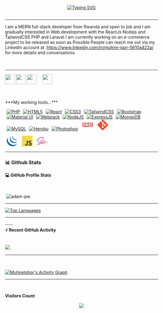 <div align="center">

[![Typing SVG](https://readme-typing-svg.herokuapp.com?size=22&color=green&background=1E2D45&center=true&vCenter=true&lines=Hi+there+I+am+Ighor+Muhire;A+software+engineer+student;I+am+a+front-end+heavy+developer)](https://git.io/typing-svg)
    </br>
    <br>
    </div>
    <hr>
I am a MERN full-stack developer from Rwanda and open to job and I am gradually interested in Web development with the ReactJs Nodejs and TailwindCSS PHP and Laravel 
I am currently working on an e-commerce project to be released as soon as Possible People can reach me out via my LinkedIn account at :https://www.linkedin.com/in/muhire-igor-5610a422a/ for more details and conversations.
<br /><br /><br />
<hr>
<div >
  <a style='margin-5px;' href="https://www.linkedin.com/in/muhire-igor-5610a422a/" target="_blank" rel="noreferrer"><img src="https://raw.githubusercontent.com/danielcranney/readme-generator/main/public/icons/socials/linkedin.svg" width="32" height="32" /></a>
<a style='margin-5px;' href="https://www.facebook.com/ighor.muhire" target="_blank" rel="noreferrer"><img src="https://raw.githubusercontent.com/danielcranney/readme-generator/main/public/icons/socials/facebook.svg" width="32" height="32" /></a>
<a style='margin-15px;' href="https://www.github.com/MuhireIghor" target="_blank" rel="noreferrer"><img src="https://raw.githubusercontent.com/danielcranney/readme-generator/main/public/icons/socials/github.svg" width="32" height="32" /></a>
<a style='margin:15px;' href="https://www.instagram.com/ighormuhire/" target="_blank" rel="noreferrer"><img src="https://upload.wikimedia.org/wikipedia/commons/thumb/e/e7/Instagram_logo_2016.svg/768px-Instagram_logo_2016.svg.png" width="32" height="32" /></a>
</div>

<br/>
&nbsp;<p size=20px >***My working tools...***</p>
<div style='display:block; flex-direction:column;'>
<p align="left">
<a style="margin:5px;" href="https://www.php.net/" target="_blank" rel="noreferrer"><img src="https://cdn.jsdelivr.net/gh/devicons/devicon/icons/php/php-plain.svg" width="36" height="36" alt="PHP" /></a><a style="margin:5px;" href="https://developer.mozilla.org/en-US/docs/Glossary/HTML5" target="_blank" rel="noreferrer"><img src="https://cdn.jsdelivr.net/gh/devicons/devicon/icons/html5/html5-plain.svg" width="36" height="36" alt="HTML5" /></a><a style="margin:5px;" href="https://reactjs.org/" target="_blank" rel="noreferrer"><img src="https://cdn.jsdelivr.net/gh/devicons/devicon/icons/react/react-original.svg" width="36" height="36" alt="React" /></a><a style="margin:5px;" href="https://www.w3.org/TR/CSS/#css" target="_blank" rel="noreferrer"><img src="https://cdn.jsdelivr.net/gh/devicons/devicon/icons/css3/css3-plain.svg" width="36" height="36" alt="CSS3" /></a><a style="margin:5px;" href="https://tailwindcss.com/" target="_blank" rel="noreferrer"><img src="https://cdn.jsdelivr.net/gh/devicons/devicon/icons/tailwindcss/tailwindcss-plain.svg" width="36" height="36" alt="TailwindCSS" /></a><a style="margin:5px;" href="https://getbootstrap.com/" target="_blank" rel="noreferrer"><img src="https://cdn.jsdelivr.net/gh/devicons/devicon/icons/bootstrap/bootstrap-plain.svg" width="36" height="36" alt="Bootstrap" /></a><a style="margin:5px;" href="https://mui.com/" target="_blank" rel="noreferrer"><img src="https://cdn.jsdelivr.net/gh/devicons/devicon/icons/materialui/materialui-original.svg" width="36" height="36" alt="Material UI" /></a><a style="margin:5px;" href="https://webpack.js.org/" target="_blank" rel="noreferrer"><img src="https://cdn.jsdelivr.net/gh/devicons/devicon/icons/webpack/webpack-original.svg" width="36" height="36" alt="Webpack" /></a><a style="margin:5px;" href="https://nodejs.org/en/" target="_blank" rel="noreferrer"><img src="https://cdn.jsdelivr.net/gh/devicons/devicon/icons/nodejs/nodejs-original.svg" width="36" height="36" alt="NodeJS" /></a><a style="margin:5px;" href="https://expressjs.com/" target="_blank" rel="noreferrer"><img src="https://cdn.jsdelivr.net/gh/devicons/devicon/icons/express/express-original.svg" width="36" height="36" alt="ExpressJS" /></a><a style="margin:5px;" href="https://www.mongodb.com/" target="_blank" rel="noreferrer"><img src="https://cdn.jsdelivr.net/gh/devicons/devicon/icons/mongodb/mongodb-original.svg" width="36" height="36" alt="MongoDB" /></a><a style="margin:5px;" href="https://www.mysql.com/" target="_blank" rel="noreferrer"><img src="https://cdn.jsdelivr.net/gh/devicons/devicon/icons/mysql/mysql-original.svg" width="36" height="36" alt="MySQL" /></a><a style="margin:5px;" href="https://www.heroku.com/" target="_blank" rel="noreferrer"><img src="https://cdn.jsdelivr.net/gh/devicons/devicon/icons/heroku/heroku-original.svg" width="36" height="36" alt="Heroku" /></a><a style="margin:5px;" href="https://www.adobe.com/uk/products/photoshop.html" target="_blank" rel="noreferrer"><img src="https://cdn.jsdelivr.net/gh/devicons/devicon/icons/photoshop/photoshop-plain.svg" width="36" height="36" alt="Photoshop" /></a>
  <a style="margin:5px;" href="#" target="_blank" rel="noreferrer"><img src="https://github.com/devicons/devicon/blob/v2.15.1/icons/npm/npm-original-wordmark.svg" width="36" height="36" alt="NPM" /></a>
    <a style="margin:5px;" href="#" target="_blank" rel="noreferrer"><img src="https://github.com/devicons/devicon/blob/v2.15.1/icons/git/git-original.svg" width="36" height="36" alt="Git" /></a>

  <a style="margin:5px;" href="#" target="_blank" rel="noreferrer"><img src="https://github.com/devicons/devicon/blob/master/icons/jquery/jquery-original.svg" width="36" height="36" alt="jQuery" /></a>
    <a style="margin:5px;" href="#" target="_blank" rel="noreferrer"><img src="https://github.com/devicons/devicon/blob/master/icons/javascript/javascript-original.svg" width="36" height="36" alt="Javascript" /></a>
      <a style="margin:5px;" href="#" target="_blank" rel="noreferrer"><img src="https://github.com/devicons/devicon/blob/master/icons/sass/sass-original.svg" width="36" height="36" alt="jQuery" /></a>
</p>
</div>
  <hr>
  <p align="center">
<!--  <img src="https://media.giphy.com/media/W5eoZHPpUx9sapR0eu/giphy.gif" width="30px" alt="Git"/>&nbsp;<i><b>Git Activeness</b></i></p> -->

### 📊 Github Stats



  <b>💻 GitHub Profile Stats</b>
  <br/>


<br>

<p>&nbsp;<img align="center" src="https://github-readme-stats.vercel.app/api?username=MuhireIghor&show_icons=true&locale=en&bg_color=0d1117&text_color=ffffff&repo=convoychat"
    alt="adam-pw" /></p>

<hr>

  
<a href="https://github.com/MuhireIghor" align="left"><img src="https://github-readme-stats.vercel.app/api/top-langs/?username=MuhireIghor&langs_count=6&title_color=a855f7&text_color=ffffff&icon_color=ec4899&bg_color=0f172a&hide_border=true&locale=en&custom_title=6%20%Top%20%Languages&hide=SCSS" alt="Top Languages" /></a>
  <hr>
----

  <summary><b>⚡ Recent GitHub Activity</b></summary>
  <br/>
  <br/>
  <a href="http://www.github.com/MuhireIghor"><img src="https://github-readme-streak-stats.herokuapp.com/?user=MuhireIghor&stroke=ffffff&background=0f172a&ring=a855f7&fire=a855f7&currStreakNum=ffffff&currStreakLabel=a855f7&sideNums=ffffff&sideLabels=ffffff&dates=ffffff&hide_border=true" /></a>
  <hr>
  <br/>
  <br/>
   <a href="https://github.com/MuhireIghor"><img alt="MuhireIghor's Activity Graph" src="https://activity-graph.herokuapp.com/graph?username=MuhireIghor&custom_title=MuhireIghor's%20Contribution%20Graph&theme=react-dark" /></a>
  <hr>

<div align="left">
<br><p align="centre"><b>Visitors Count</b></p>  
<p align="center" size=22&color=F4F71E><img align="center" src="https://profile-counter.glitch.me/{MuhireIghor}/count.svg" /></p> 
<br></div>







